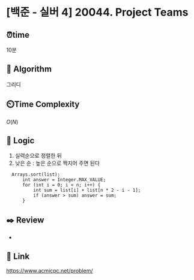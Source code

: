   # [백준 - 실버 4] 20044. Project Teams
  
  ## ⏰**time**
  10분
  
  ## :pushpin: **Algorithm**
  그리디
  
  ## ⏲️**Time Complexity**
  $O(N)$ 
  
  ## :round_pushpin: **Logic**
  1. 실력순으로 정렬한 뒤
  2. 낮은 순 : 높은 순으로 짝지어 주면 된다
  ```
    Arrays.sort(list);
        int answer = Integer.MAX_VALUE;
        for (int i = 0; i < n; i++) {
            int sum = list[i] + list[n * 2 - i - 1];
            if (answer > sum) answer = sum;
        }
  ```
  
  ## :black_nib: **Review**
  - 
  
  ## 📡 Link
  https://www.acmicpc.net/problem/
